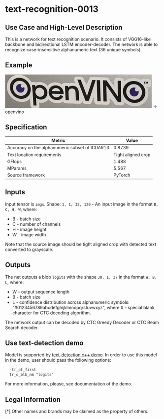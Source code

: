 # text-recognition-0013

## Use Case and High-Level Description

This is a network for text recognition scenario. It consists of VGG16-like backbone and bidirectional LSTM encoder-decoder.
The network is able to recognize case-insensitive alphanumeric text (36 unique symbols).

## Example

![](./openvino.jpg) -> openvino

## Specification

| Metric                                         | Value              |
| ---------------------------------------------- | ------------------ |
| Accuracy on the alphanumeric subset of ICDAR13 | 0.8739             |
| Text location requirements                     | Tight aligned crop |
| GFlops                                         | 1.488              |
| MParams                                        | 5.567              |
| Source framework                               | PyTorch            |

## Inputs
Input tensor is `imgs`.
Shape: `1, 1, 32, 120` - An input image in the format `B, C, H, W`,
where:
  - B - batch size
  - C - number of channels
  - H - image height
  - W - image width

Note that the source image should be tight aligned crop with detected text converted to grayscale.

## Outputs
The net outputs a blob `logits` with the shape `30, 1, 37` in the format `W, B, L`,
where:
  - W - output sequence length
  - B - batch size
  - L - confidence distribution across alphanumeric symbols: "#0123456789abcdefghijklmnopqrstuvwxyz", where # - special blank character for CTC decoding algorithm.

The network output can be decoded by CTC Greedy Decoder or CTC Beam Search decoder.

## Use text-detection demo

Model is supported by [text-detection c++ demo](../../../../demos/text_detection_demo/cpp/main.cpp). In order to use this model in the demo, user should pass the following options:
```
  -tr_pt_first
  tr_o_blb_nm "logits"
```

For more information, please, see documentation of the demo.

## Legal Information
[*] Other names and brands may be claimed as the property of others.
